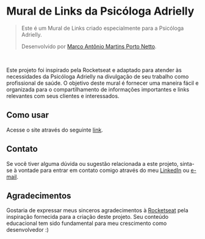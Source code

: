 # Mural de Links da Psicóloga Adrielly
> Este é um Mural de Links criado especialmente para a Psicóloga Adrielly.
> 
> Desenvolvido por [Marco Antônio Martins Porto Netto](https://github.com/Tchez).

<br/>


Este projeto foi inspirado pela Rocketseat e adaptado para atender às necessidades da Psicóloga Adrielly na divulgação de seu trabalho como profissional de saúde. O objetivo deste mural é fornecer uma maneira fácil e organizada para o compartilhamento de informações importantes e links relevantes com seus clientes e interessados.


## Como usar
Acesse o site através do seguinte [link](https://psi-adrielly.vercel.app/).


## Contato
Se você tiver alguma dúvida ou sugestão relacionada a este projeto, sinta-se à vontade para entrar em contato comigo através do meu [LinkedIn](https://www.linkedin.com/in/Tchez) ou [e-mail](mailto:marcomartins06@rede.ulbra.br).


## Agradecimentos
Gostaria de expressar meus sinceros agradecimentos à [Rocketseat](https://www.rocketseat.com.br/) pela inspiração fornecida para a criação deste projeto. Seu conteúdo educacional tem sido fundamental para meu crescimento como desenvolvedor :)
